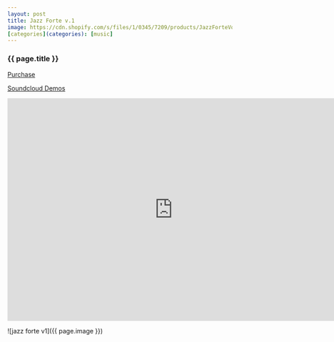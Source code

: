 ```yaml
---
layout: post
title: Jazz Forte v.1
image: https://cdn.shopify.com/s/files/1/0345/7209/products/JazzForteVol.1artwork_1024x1024.jpg?v=1645212407
[categories](categories): [music]
---
```


<h3>{{ page.title }}</h3>

[Purchase](https://www.msxaudio.com/collections/new-releases/products/jazz-forte-vol-1-piano-samples)

[Soundcloud Demos](https://soundcloud.com/msxiisound/harlem-in-the-rain?in=msxiisound/sets/jazz-forte-vol-1-select-samples-from-the-pack)

<iframe width="740" height="500" src="https://www.youtube.com/embed/Y48eU4tNGmU" frameborder="0" allow="accelerometer; autoplay; clipboard-write; encrypted-media; gyroscope; picture-in-picture" allowfullscreen></iframe>

![jazz forte v1]({{ page.image }})
